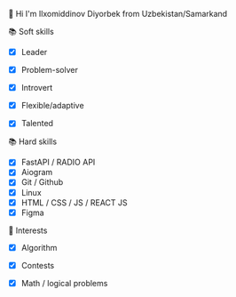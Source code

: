 👋 Hi I'm Ilxomiddinov Diyorbek from Uzbekistan/Samarkand 




📚 Soft skills
 - [x] Leader
 - [x] Problem-solver
 - [x] Introvert
 - [x] Flexible/adaptive
 - [x] Talented
 
 
 📚 Hard skills
 - [x] FastAPI / RADIO API
 - [x] Aiogram
 - [x] Git / Github
 - [x] Linux
 - [x] HTML / CSS / JS / REACT JS
 - [x] Figma

🚀 Interests
 - [x] Algorithm
 - [x] Contests
 - [x] Math / logical problems



